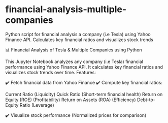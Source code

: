 # financial-analysis-multiple-companies
Python script for financial analysis a company (i.e Tesla) using Yahoo Finance API. Calculates key financial ratios and visualizes stock trends

📊 Financial Analysis of Tesla & Multiple Companies using Python

This Jupyter Notebook analyzes any company (i.e Tesla) financial performance using Yahoo Finance API. It calculates key financial ratios and visualizes stock trends over time.
Features:

✔️ Fetch financial data from Yahoo Finance
✔️ Compute key financial ratios:

   Current Ratio (Liquidity)
   Quick Ratio (Short-term financial health)
   Return on Equity (ROE) (Profitability)
   Return on Assets (ROA) (Efficiency)
   Debt-to-Equity Ratio (Leverage)

✔️ Visualize stock performance (Normalized prices for comparison)
